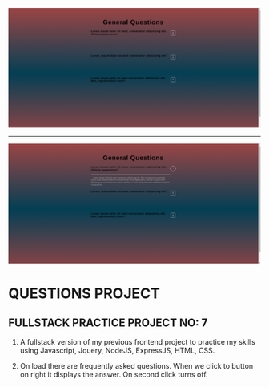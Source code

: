 ![example1](public/questionsProject1.png)

<hr>

![example2](public/questionsProject2.png)

# QUESTIONS PROJECT

## FULLSTACK PRACTICE PROJECT NO: 7

1. A fullstack version of my previous frontend project to practice my skills using Javascript, Jquery, NodeJS, ExpressJS, HTML, CSS.

2. On load there are frequently asked questions. When we click to button on right it displays the answer. On second click turns off.
